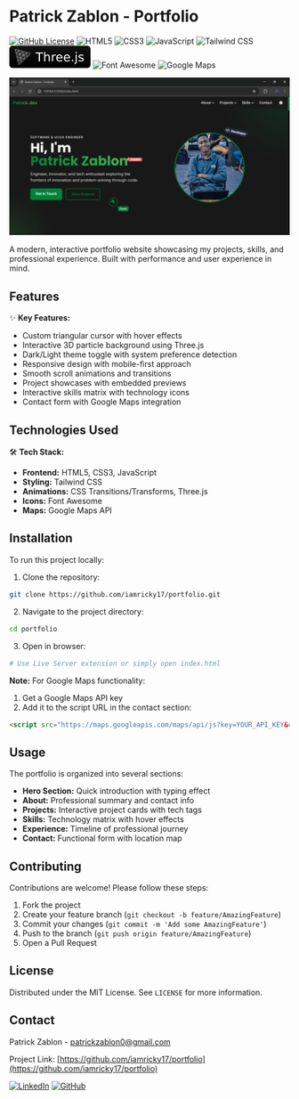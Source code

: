 # Patrick Zablon - Portfolio

[![GitHub License](https://img.shields.io/github/license/iamricky17/portfolio?color=00823b)](LICENSE)
![HTML5](https://img.shields.io/badge/HTML5-E34F26?style=flat&logo=html5&logoColor=white)
![CSS3](https://img.shields.io/badge/CSS3-1572B6?style=flat&logo=css3&logoColor=white)
![JavaScript](https://img.shields.io/badge/JavaScript-F7DF1E?style=flat&logo=javascript&logoColor=black)
![Tailwind CSS](https://img.shields.io/badge/Tailwind%20CSS-06B6D4?style=flat&logo=tailwindcss&logoColor=white)
![Three.js](assets/images/Three.svg)
![Font Awesome](https://img.shields.io/badge/Font%20Awesome-339AF0?style=flat&logo=font-awesome&logoColor=white)
![Google Maps](https://img.shields.io/badge/Google%20Maps-4285F4?style=flat&logo=google-maps&logoColor=white)

![Portfolio Screenshot](assets/images/Screenshot.png) <!-- Make sure your image path is correct -->

A modern, interactive portfolio website showcasing my projects, skills, and professional experience. Built with performance and user experience in mind.

## Features

✨ **Key Features:**
- Custom triangular cursor with hover effects
- Interactive 3D particle background using Three.js
- Dark/Light theme toggle with system preference detection
- Responsive design with mobile-first approach
- Smooth scroll animations and transitions
- Project showcases with embedded previews
- Interactive skills matrix with technology icons
- Contact form with Google Maps integration

## Technologies Used

🛠 **Tech Stack:**
- **Frontend:** HTML5, CSS3, JavaScript
- **Styling:** Tailwind CSS
- **Animations:** CSS Transitions/Transforms, Three.js
- **Icons:** Font Awesome
- **Maps:** Google Maps API

## Installation

To run this project locally:

1. Clone the repository:
```bash
git clone https://github.com/iamricky17/portfolio.git
```

2. Navigate to the project directory:
```bash
cd portfolio
```

3. Open in browser:
```bash
# Use Live Server extension or simply open index.html
```

**Note:** For Google Maps functionality:
1. Get a Google Maps API key
2. Add it to the script URL in the contact section:
```html
<script src="https://maps.googleapis.com/maps/api/js?key=YOUR_API_KEY&callback=initMap"></script>
```

## Usage

The portfolio is organized into several sections:

- **Hero Section:** Quick introduction with typing effect
- **About:** Professional summary and contact info
- **Projects:** Interactive project cards with tech tags
- **Skills:** Technology matrix with hover effects
- **Experience:** Timeline of professional journey
- **Contact:** Functional form with location map

## Contributing

Contributions are welcome! Please follow these steps:

1. Fork the project
2. Create your feature branch (`git checkout -b feature/AmazingFeature`)
3. Commit your changes (`git commit -m 'Add some AmazingFeature'`)
4. Push to the branch (`git push origin feature/AmazingFeature`)
5. Open a Pull Request

## License

Distributed under the MIT License. See `LICENSE` for more information.

## Contact

Patrick Zablon - [patrickzablon0@gmail.com](mailto:patrickzablon0@gmail.com)

Project Link: [https://github.com/iamricky17/portfolio](https://github.com/iamricky17/portfolio)

[![LinkedIn](https://img.shields.io/badge/LinkedIn-0077B5?style=for-the-badge&logo=linkedin&logoColor=white)](https://www.linkedin.com/in/patrick-zablon/)
[![GitHub](https://img.shields.io/badge/GitHub-100000?style=for-the-badge&logo=github&logoColor=white)](https://github.com/iamricky17)
